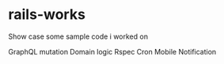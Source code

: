 # rails-works

Show case some sample code i worked on 

GraphQL mutation
Domain logic
Rspec
Cron
Mobile Notification

